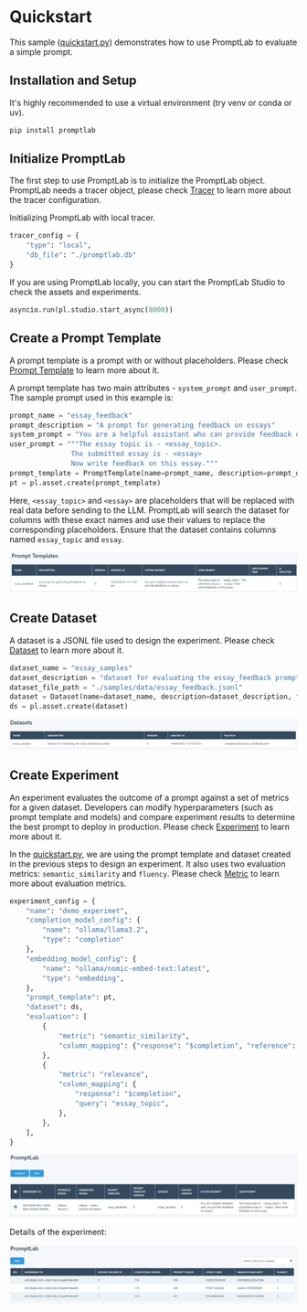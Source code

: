 # Quickstart

This sample ([quickstart.py](quickstart.py)) demonstrates how to use PromptLab to evaluate a simple prompt. 

## Installation and Setup

It's highly recommended to use a virtual environment (try venv or conda or uv).

```bash
pip install promptlab
```

## Initialize PromptLab 

The first step to use PromptLab is to initialize the PromptLab object. PromptLab needs a tracer object, please check [Tracer](../../docs/README.md#tracer) to learn more about the tracer configuration.

Initializing PromptLab with local tracer.

```python
tracer_config = {
    "type": "local", 
    "db_file": "./promptlab.db"
}
```

If you are using PromptLab locally, you can start the PromptLab Studio to check the assets and experiments.

```python
asyncio.run(pl.studio.start_async(8000))
```

## Create a Prompt Template

A prompt template is a prompt with or without placeholders. Please check [Prompt Template](../../docs/README.md#prompt-template) to learn more about it.

A prompt template has two main attributes - `system_prompt` and `user_prompt`. The sample prompt used in this example is:

```python
prompt_name = "essay_feedback"
prompt_description = "A prompt for generating feedback on essays"
system_prompt = "You are a helpful assistant who can provide feedback on essays."
user_prompt = """The essay topic is - <essay_topic>.
               The submitted essay is - <essay>
               Now write feedback on this essay."""
prompt_template = PromptTemplate(name=prompt_name, description=prompt_description, system_prompt=system_prompt, user_prompt=user_prompt)
pt = pl.asset.create(prompt_template)
```

Here, `<essay_topic>` and `<essay>` are placeholders that will be replaced with real data before sending to the LLM. PromptLab will search the dataset for columns with these exact names and use their values to replace the corresponding placeholders. Ensure that the dataset contains columns named `essay_topic` and `essay`.

![PromptLab Studio](../../img/studio-pt.png)

## Create Dataset

A dataset is a JSONL file used to design the experiment. Please check [Dataset](../../docs/README.md#dataset) to learn more about it.

```python
dataset_name = "essay_samples"
dataset_description = "dataset for evaluating the essay_feedback prompt"
dataset_file_path = "./samples/data/essay_feedback.jsonl"
dataset = Dataset(name=dataset_name, description=dataset_description, file_path=dataset_file_path)
ds = pl.asset.create(dataset)
```

![PromptLab Studio](../../img/studio-ds.png)

## Create Experiment

An experiment evaluates the outcome of a prompt against a set of metrics for a given dataset. Developers can modify hyperparameters (such as prompt template and models) and compare experiment results to determine the best prompt to deploy in production. Please check [Experiment](../../docs/README.md#experiment) to learn more about it.

In the [quickstart.py](quickstart.py), we are using the prompt template and dataset created in the previous steps to design an experiment. It also uses two evaluation metrics: `semantic_similarity` and `fluency`. Please check [Metric](../../docs/README.md#metric) to learn more about evaluation metrics.

```python
experiment_config = {
    "name": "demo_experimet",
    "completion_model_config": {
        "name": "ollama/llama3.2", 
        "type": "completion"
    },
    "embedding_model_config": {
        "name": "ollama/nomic-embed-text:latest",
        "type": "embedding",
    },
    "prompt_template": pt,
    "dataset": ds,
    "evaluation": [
        {
            "metric": "semantic_similarity",
            "column_mapping": {"response": "$completion", "reference": "feedback"},
        },
        {
            "metric": "relevance",
            "column_mapping": {
                "response": "$completion",
                "query": "essay_topic",
            },
        },
    ],
}
```

![PromptLab Studio](../../img/studio-exp.png)

Details of the experiment:

![PromptLab Studio](../../img/studio-exp-details.png)